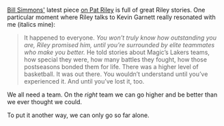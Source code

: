 [Bill Simmons'](https://twitter.com/BillSimmons) latest piece [on Pat Riley](https://theringer.com/pat-riley-gets-what-he-wants-undeniables-bill-simmons-4064cf607e42) is full of great Riley stories. One particular moment where Riley talks to Kevin Garnett really resonated with me (italics mine):

> It happened to everyone. *You won’t truly know how outstanding you are, Riley promised him, until you’re surrounded by elite teammates who make you better.* He told stories about Magic’s Lakers teams, how special they were, how many battles they fought, how those postseasons bonded them for life. There was a higher level of basketball. It was out there. You wouldn’t understand until you’ve experienced it. And until you’ve lost it, too.

We all need a team. On the *right* team we can go higher and be better than we ever thought we could.

To put it another way, we can only go so far alone.
